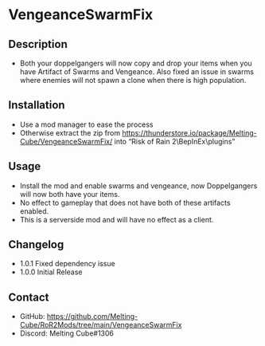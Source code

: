 # VengeanceSwarmFix

## Description 
- Both your doppelgangers will now copy and drop your items when you have Artifact of Swarms and Vengeance. Also fixed an issue in swarms where enemies will not spawn a clone when there is high population. 

## Installation
- Use a mod manager to ease the process
- Otherwise extract the zip from https://thunderstore.io/package/Melting-Cube/VengeanceSwarmFix/ into “Risk of Rain 2\BepInEx\plugins”

## Usage
- Install the mod and enable swarms and vengeance, now Doppelgangers will now both have your items.
- No effect to gameplay that does not have both of these artifacts enabled.
- This is a serverside mod and will have no effect as a client.

## Changelog
- 1.0.1 Fixed dependency issue
- 1.0.0 Initial Release

## Contact
- GitHub: https://github.com/Melting-Cube/RoR2Mods/tree/main/VengeanceSwarmFix
- Discord: Melting Cube#1306